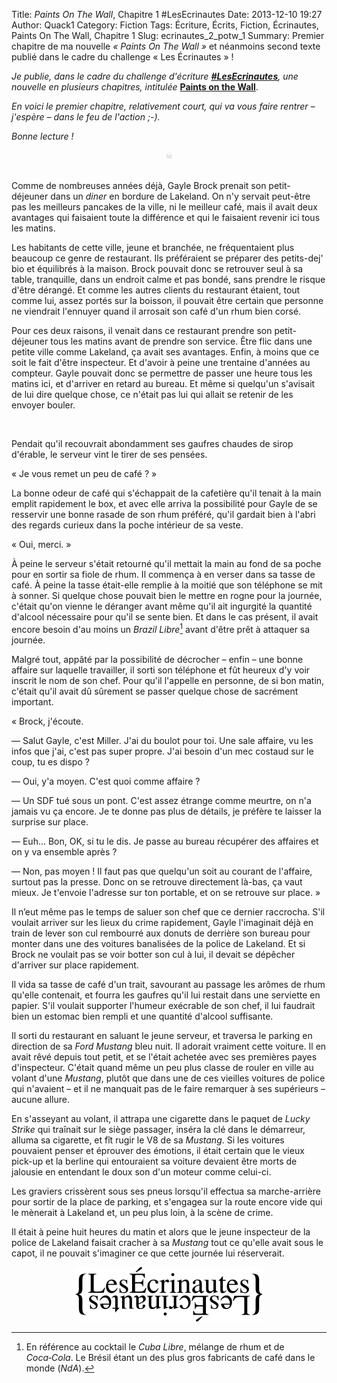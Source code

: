 Title: <i>Paints On The Wall</i>, Chapitre 1 #LesEcrinautes
Date: 2013-12-10 19:27
Author: Quack1
Category: Fiction
Tags: Écriture, Écrits, Fiction, Écrinautes, Paints On The Wall, Chapitre 1
Slug: ecrinautes_2_potw_1
Summary: Premier chapitre de ma nouvelle _« Paints On The Wall »_ et néanmoins second texte publié dans le cadre du challenge « Les Écrinautes » !

_Je publie, dans le cadre du challenge d'écriture [**&#35;LesEcrinautes**]({filename}/challenge_ecrinautes.md), une nouvelle en plusieurs chapitres, intitulée_ **[Paints on the Wall](http://writing.quack1.me/tag/paints-on-the-wall.html)**. 

_En voici le premier chapitre, relativement court, qui va vous faire rentrer – j'espère – dans le feu de l'action ;-)._

_Bonne lecture !_

<div align="center" style="color:#ccc;">☠</div> &nbsp;

Comme de nombreuses années déjà, Gayle Brock prenait son petit-déjeuner dans un _diner_ en bordure de Lakeland. On n'y servait peut-être pas les meilleurs pancakes de la ville, ni le meilleur café, mais il avait deux avantages qui faisaient toute la différence et qui le faisaient revenir ici tous les matins. 

Les habitants de cette ville, jeune et branchée, ne fréquentaient plus beaucoup ce genre de restaurant. Ils préféraient se préparer des petits-dej' bio et équilibrés à la maison. Brock pouvait donc se retrouver seul à sa table, tranquille, dans un endroit calme et pas bondé, sans prendre le risque d'être dérangé. Et comme les autres clients du restaurant étaient, tout comme lui, assez portés sur la boisson, il pouvait être certain que personne ne viendrait l'ennuyer quand il arrosait son café d'un rhum bien corsé.

Pour ces deux raisons, il venait dans ce restaurant prendre son petit-déjeuner tous les matins avant de prendre son service. Être flic dans une petite ville comme Lakeland, ça avait ses avantages. Enfin, à moins que ce soit le fait d'être inspecteur. Et d'avoir à peine une trentaine d'années au compteur. Gayle pouvait donc se permettre de passer une heure tous les matins ici, et d'arriver en retard au bureau. Et même si quelqu'un s'avisait de lui dire quelque chose, ce n'était pas lui qui allait se retenir de les envoyer bouler.

<div align="center" style="color:#ccc;"></div> &nbsp;

Pendait qu'il recouvrait abondamment ses gaufres chaudes de sirop d'érable, le serveur vint le tirer de ses pensées.

« Je vous remet un peu de café ? »

La bonne odeur de café qui s'échappait de la cafetière qu'il tenait à la main emplit rapidement le box, et avec elle arriva la possibilité pour Gayle de se resservir une bonne rasade de son rhum préféré, qu'il gardait bien à l'abri des regards curieux dans la poche intérieur de sa veste.

« Oui, merci. »

À peine le serveur s'était retourné qu'il mettait la main au fond de sa poche pour en sortir sa fiole de rhum. Il commença à en verser dans sa tasse de café. À peine la tasse était-elle remplie à la moitié que son téléphone se mit à sonner. Si quelque chose pouvait bien le mettre en rogne pour la journée, c'était qu'on vienne le déranger avant même qu'il ait ingurgité la quantité d'alcool nécessaire pour qu'il se sente bien. Et dans le cas présent, il avait encore besoin d'au moins un _Brazil Libre_[^brazilLibre] avant d'être prêt à attaquer sa journée.

Malgré tout, appâté par la possibilité de décrocher – enfin – une bonne affaire sur laquelle travailler, il sorti son téléphone et fût heureux d'y voir inscrit le nom de son chef. Pour qu'il l'appelle en personne, de si bon matin, c'était qu'il avait dû sûrement se passer quelque chose de sacrément important.

« Brock, j'écoute.

— Salut Gayle, c'est Miller. J'ai du boulot pour toi. Une sale affaire, vu les infos que j'ai, c'est pas super propre. J'ai besoin d'un mec costaud sur le coup, tu es dispo ?

— Oui, y'a moyen. C'est quoi comme affaire ?

— Un SDF tué sous un pont. C'est assez étrange comme meurtre, on n'a jamais vu ça encore. Je te donne pas plus de détails, je préfère te laisser la surprise sur place.

— Euh... Bon, OK, si tu le dis. Je passe au bureau récupérer des affaires et on y va ensemble après ?

— Non, pas moyen ! Il faut pas que quelqu'un soit au courant de l'affaire, surtout pas la presse. Donc on se retrouve directement là-bas, ça vaut mieux. Je t'envoie l'adresse sur ton portable, et on se retrouve sur place. »

Il n’eut même pas le temps de saluer son chef que ce dernier raccrocha. S'il voulait arriver sur les lieux du crime rapidement, Gayle l'imaginait déjà en train de lever son cul rembourré aux donuts de derrière son bureau pour monter dans une des voitures banalisées de la police de Lakeland. Et si Brock ne voulait pas se voir botter son cul à lui, il devait se dépêcher d'arriver sur place rapidement.

Il vida sa tasse de café d'un trait, savourant au passage les arômes de rhum qu'elle contenait, et fourra les gaufres qu'il lui restait dans une serviette en papier. S'il voulait supporter l'humeur exécrable de son chef, il lui faudrait bien un estomac bien rempli et une quantité d'alcool suffisante.

Il sorti du restaurant en saluant le jeune serveur, et traversa le parking en direction de sa _Ford Mustang_ bleu nuit. Il adorait vraiment cette voiture. Il en avait rêvé depuis tout petit, et se l'était achetée avec ses premières payes d'inspecteur. C'était quand même un peu plus classe de rouler en ville au volant d'une _Mustang_, plutôt que dans une de ces vieilles voitures de police qui n'avaient – et il ne manquait pas de le faire remarquer à ses supérieurs – aucune allure.

En s'asseyant au volant, il attrapa une cigarette dans le paquet de _Lucky Strike_ qui traînait sur le siège passager, inséra la clé dans le démarreur, alluma sa cigarette, et fît rugir le V8 de sa _Mustang_. Si les voitures pouvaient penser et éprouver des émotions, il était certain que le vieux pick-up et la berline qui entouraient sa voiture devaient être morts de jalousie en entendant le doux son d'un moteur comme celui-ci.

Les graviers crissèrent sous ses pneus lorsqu'il effectua sa marche-arrière pour sortir de la place de parking, et s'engagea sur la route encore vide qui le mènerait à Lakeland et, un peu plus loin, à la scène de crime.

Il était à peine huit heures du matin et alors que le jeune inspecteur de la police de Lakeland faisait cracher à sa _Mustang_ tout ce qu'elle avait sous le capot, il ne pouvait s'imaginer ce que cette journée lui réserverait.

[^brazilLibre]: En référence au cocktail le _Cuba Libre_, mélange de rhum et de _Coca‑Cola_. Le Brésil étant un des plus gros fabricants de café dans le monde (_NdA_).

<div align=center><a href="http://bouquinautes.wordpress.com/2013/11/02/les-ecrinautes-challenge-decriture-mensuel"><img src="upload/logo_les_ecrinautes.png" width="300" height="87" id="logo_ecrinautes"/></a></div>